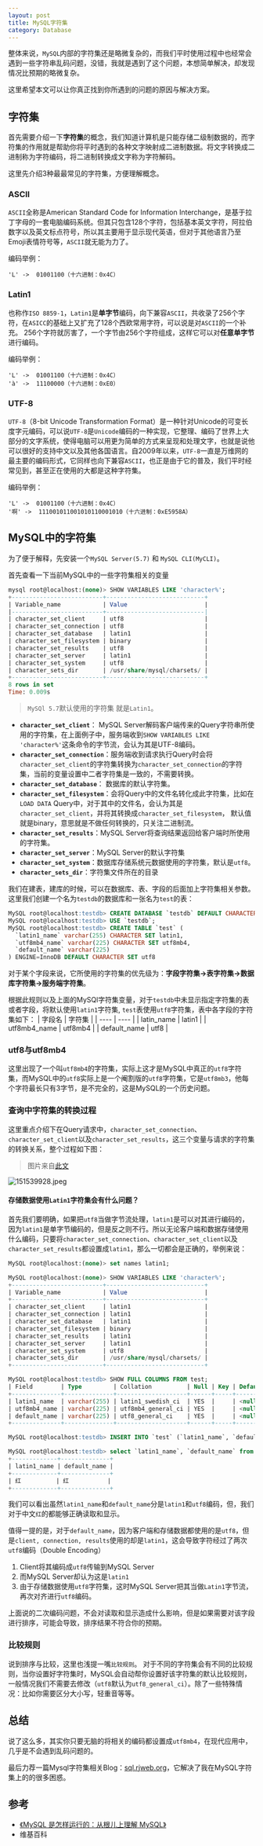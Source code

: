 ```yaml
---
layout: post
title: MySQL字符集
category: Database
---
```

整体来说，`MySQL`内部的字符集还是略微复杂的，而我们平时使用过程中也经常会遇到一些字符串乱码问题，没错，我就是遇到了这个问题，本想简单解决，却发现情况比预期的略微复杂。

这里希望本文可以让你真正找到你所遇到的问题的原因与解决方案。
## 字符集
首先需要介绍一下**字符集**的概念，我们知道计算机是只能存储二级制数据的，而字符集的作用就是帮助你将平时遇到的各种文字映射成二进制数据。将文字转换成二进制称为字符编码，将二进制转换成文字称为字符解码。

这里先介绍3种最最常见的字符集，方便理解概念。
### ASCII
`ASCII`全称是American Standard Code for Information Interchange，是基于拉丁字母的一套电脑编码系统。但其只包含128个字符，包括基本英文字符，阿拉伯数字以及英文标点符号，所以其主要用于显示现代英语，但对于其他语言乃至Emoji表情符号等，`ASCII`就无能为力了。

编码举例：
```
'L' ->  01001100（十六进制：0x4C）
```
### Latin1
也称作`ISO 8859-1`，`Latin1`是**单字节**编码，向下兼容`ASCII`，共收录了256个字符，在`ASICC`的基础上又扩充了128个西欧常用字符，可以说是对`ASCII`的一个补充。 256个字符就厉害了，一个字节由256个字符组成，这样它可以对**任意单字节**进行编码。

编码举例：
```
'L' ->  01001100（十六进制：0x4C）
'à' ->  11100000（十六进制：0xE0） 
```
### UTF-8
`UTF-8`（8-bit Unicode Transformation Format）是一种针对Unicode的可变长度字元编码，可以说`UTF-8`是`Unicode`编码的一种实现，它整理、编码了世界上大部分的文字系统，使得电脑可以用更为简单的方式来呈现和处理文字，也就是说他可以很好的支持中文以及其他各国语言。自2009年以来，`UTF-8`一直是万维网的最主要的编码形式，它同样也向下兼容`ASCII`，也正是由于它的普及，我们平时经常见到，甚至正在使用的大都是这种字符集。

编码举例：
```
'L' ->  01001100（十六进制：0x4C）
'啊' ->  111001011001010110001010（十六进制：0xE5958A）
```
## MySQL中的字符集
为了便于解释，先安装一个`MySQL Server(5.7)` 和 `MySQL CLI(MyCLI)`。

首先查看一下当前MySQL中的一些字符集相关的变量
```sql
mysql root@localhost:(none)> SHOW VARIABLES LIKE 'character%';
+--------------------------+----------------------------+
| Variable_name            | Value                      |
|--------------------------+----------------------------|
| character_set_client     | utf8                       |
| character_set_connection | utf8                       |
| character_set_database   | latin1                     |
| character_set_filesystem | binary                     |
| character_set_results    | utf8                       |
| character_set_server     | latin1                     |
| character_set_system     | utf8                       |
| character_sets_dir       | /usr/share/mysql/charsets/ |
+--------------------------+----------------------------+
8 rows in set
Time: 0.009s
```

> `MySQl 5.7`默认使用的字符集 就是`Latin1`。

* **`character_set_client`**： MySQL Server解码客户端传来的Query字符串所使用的字符集，在上面例子中，服务端收到`SHOW VARIABLES LIKE 'character%'`这条命令的字节流，会认为其是UTF-8编码。
* **`character_set_connection`**：服务端收到请求执行Query时会将`character_set_client`的字符集转换为`character_set_connection`的字符集，当前的变量设置中二者字符集是一致的，不需要转换。
* **`character_set_database`**： 数据库的默认字符集。
* **`character_set_filesystem`**：会将Query中的文件名转化成此字符集，比如在`LOAD DATA` Query中，对于其中的文件名，会认为其是`character_set_client`，并将其转换成`character_set_filesystem`， 默认值就是binary，意思就是不做任何转换的，只关注二进制流。
* **`character_set_results`**：MySQL Server将查询结果返回给客户端时所使用的字符集。
* **`character_set_server`**：MySQL Server的默认字符集
* **`character_set_system`**：数据库存储系统元数据使用的字符集，默认是`utf8`。
* **`character_sets_dir`**：字符集文件所在的目录

我们在建表，建库的时候，可以在数据库、表、字段的后面加上字符集相关参数。
这里我们创建一个名为`testdb`的数据库和一张名为`test`的表：
```sql
MySQL root@localhost:testdb> CREATE DATABASE `testdb` DEFAULT CHARACTER SET latin1;
MySQL root@localhost:testdb> USE `testdb`;
MySQL root@localhost:testdb> CREATE TABLE `test` (
  `latin1_name` varchar(255) CHARACTER SET latin1,
  `utf8mb4_name` varchar(225) CHARACTER SET utf8mb4,
  `default_name` varchar(225)
) ENGINE=InnoDB DEFAULT CHARACTER SET utf8
```
对于某个字段来说，它所使用的字符集的优先级为：**字段字符集->表字符集->数据库字符集->服务端字符集**。

根据此规则以及上面的MySQl字符集变量，对于`testdb`中未显示指定字符集的表或者字段，将默认使用`latin1`字符集, `test`表使用`utf8`字符集，表中各字段的字符集如下：
| 字段名 | 字符集 |
| ---- | ---- |
| latin_name | latin1 |
| utf8mb4_name | utf8mb4 |
| default_name | utf8 |
### utf8与utf8mb4
这里出现了一个叫`utf8mb4`的字符集，实际上这才是MySQL中真正的`utf8`字符集，而MySQL中的`utf8`实际上是一个阉割版的`utf8`字符集，它是`utf8mb3`，他每个字符最长只有3字节，是不完全的，这是MySQL的一个历史问题。
### 查询中字符集的转换过程
这里重点介绍下在Query请求中，`character_set_connection`、`character_set_client`以及`character_set_results`，这三个变量与请求的字符集的转换关系，整个过程如下图：
> 图片来自[此文]((https://relph1119.github.io/mysql-learning-notes/#/mysql/03-%E4%B9%B1%E7%A0%81%E7%9A%84%E5%89%8D%E4%B8%96%E4%BB%8A%E7%94%9F-%E5%AD%97%E7%AC%A6%E9%9B%86%E5%92%8C%E6%AF%94%E8%BE%83%E8%A7%84%E5%88%99?id=%e5%ad%97%e7%ac%a6%e9%9b%86%e5%92%8c%e6%af%94%e8%be%83%e8%a7%84%e5%88%99%e7%ae%80%e4%bb%8b))

![151539928.jpeg](/assets/img/mysql-charset-convert-procedure.png#width-full)
#### 存储数据使用`Latin1`字符集会有什么问题？
首先我们要明确，如果把`utf8`当做字节流处理，`latin1`是可以对其进行编码的，因为`latin1`是单字节编码的，但是反之则不行。所以无论客户端和数据存储使用什么编码，只要将`character_set_connection`、`character_set_client`以及`character_set_results`都设置成`latin1`，那么一切都会是正确的，举例来说：
```sql
MySQL root@localhost:(none)> set names latin1;

MySQL root@localhost:(none)> SHOW VARIABLES LIKE 'character%';
+--------------------------+----------------------------+
| Variable_name            | Value                      |
+--------------------------+----------------------------+
| character_set_client     | latin1                     |
| character_set_connection | latin1                     |
| character_set_database   | latin1                     |
| character_set_filesystem | binary                     |
| character_set_results    | latin1                     |
| character_set_server     | latin1                     |
| character_set_system     | utf8                       |
| character_sets_dir       | /usr/share/mysql/charsets/ |
+--------------------------+----------------------------+

MySQL root@localhost:testdb> SHOW FULL COLUMNS FROM test;
| Field        | Type         | Collation          | Null | Key | Default | Extra | Privileges                      | Comment |
+--------------+--------------+--------------------+------+-----+---------+-------+---------------------------------+---------+
| latin1_name  | varchar(255) | latin1_swedish_ci  | YES  |     | <null>  |       | select,insert,update,references |         |
| utf8mb4_name | varchar(225) | utf8mb4_general_ci | YES  |     | <null>  |       | select,insert,update,references |         |
| default_name | varchar(225) | utf8_general_ci    | YES  |     | <null>  |       | select,insert,update,references |         |
+--------------+--------------+--------------------+------+-----+---------+-------+---------------------------------+---------+

MySQL root@localhost:testdb> INSERT INTO `test` (`latin1_name`, `default_name`) VALUES ('红', '红');

MySQL root@localhost:testdb> select `latin1_name`, `default_name` from test WHERE `latin1_name`='红';
+-------------+--------------+
| latin1_name | default_name |
+-------------+--------------+
| 红          | 红           |
+-------------+--------------+
```
我们可以看出虽然`latin1_name`和`default_name`分是`latin1`和`utf8`编码，但，我们对于中文`红`的都能够正确读取和显示。

值得一提的是，对于`default_name`，因为客户端和存储数据都使用的是`utf8`，但是`client, connection, results`使用的却是`latin1`，这会导致字符经过了两次`utf8`编码（Double Encoding）

1. Client将其编码成`utf8`传输到MySQL Server
2. 而MySQL Server却认为这是`latin1`
3. 由于存储数据使用`utf8`字符集，这时MySQL Server把其当做`Latin1`字节流，再次对齐进行`utf8`编码。

上面说的二次编码问题，不会对读取和显示造成什么影响，但是如果需要对该字段进行排序，可能会导致，排序结果不符合你的预期。
### 比较规则
说到排序与比较，这里也浅提一嘴`比较规则`。
对于不同的字符集会有不同的比较规则，当你设置好字符集时，MySQL会自动帮你设置好该字符集的默认比较规则，一般情况我们不需要去修改（`utf8`默认为`utf8_general_ci`）。除了一些特殊情况：比如你需要区分大小写，轻重音等等。
## 总结
说了这么多，其实你只要无脑的将相关的编码都设置成`utf8mb4`，在现代应用中，几乎是不会遇到乱码问题的。

最后力荐一篇Mysql字符集相关Blog：[sql.rjweb.org](sql.rjweb.org/doc.php/charcoll)，它解决了我在MySQL字符集上的的很多困惑。
## 参考
* [《MySQL 是怎样运行的：从根儿上理解 MySQL》](https://relph1119.github.io/mysql-learning-notes/#/mysql/03-%E4%B9%B1%E7%A0%81%E7%9A%84%E5%89%8D%E4%B8%96%E4%BB%8A%E7%94%9F-%E5%AD%97%E7%AC%A6%E9%9B%86%E5%92%8C%E6%AF%94%E8%BE%83%E8%A7%84%E5%88%99?id=%e5%ad%97%e7%ac%a6%e9%9b%86%e5%92%8c%e6%af%94%e8%be%83%e8%a7%84%e5%88%99%e7%ae%80%e4%bb%8b)
* 维基百科